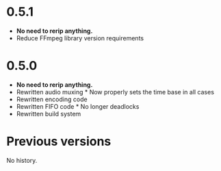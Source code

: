 0.5.1
=====
 - __No need to rerip anything.__
 - Reduce FFmpeg library version requirements

0.5.0
=====
 - __No need to rerip anything.__
 - Rewritten audio muxing
       * Now properly sets the time base in all cases
 - Rewritten encoding code
 - Rewritten FIFO code
       * No longer deadlocks
 - Rewritten build system

Previous versions
=================
No history.
